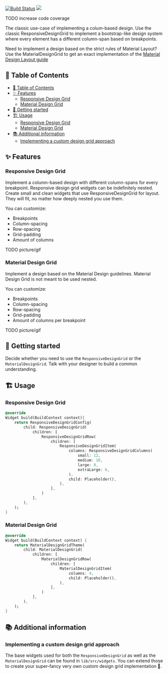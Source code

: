 <!--
This README describes the package. If you publish this package to pub.dev,
this README's contents appear on the landing page for your package.

For information about how to write a good package README, see the guide for
[writing package pages](https://dart.dev/guides/libraries/writing-package-pages).

For general information about developing packages, see the Dart guide for
[creating packages](https://dart.dev/guides/libraries/create-library-packages)
and the Flutter guide for
[developing packages and plugins](https://flutter.dev/developing-packages).
-->
<a href="https://github.com/inf0rmatix]/design_grid/actions"><img src="https://github.com/inf0rmatix/design_grid/workflows/tests/badge.svg" alt="Build Status"></a> 
<a href="https://codecov.io/gh/inf0rmatix/design_grid" > 
 <img src="https://codecov.io/gh/inf0rmatix/design_grid/branch/master/graph/badge.svg?token=7OWGIYJD5Y"/> 
</a>

TODO increase code coverage

The classic use-case of implementing a colum-based design. Use the classic ResponsiveDesignGrid to implement a bootstrap-like design system where every element has a different column-span based on breakpoints.

Need to implement a design based on the strict rules of Material Layout? Use the MaterialDesignGrid to get an exact implementation of the [Material Design Layout guide](https://m2.material.io/design/layout/responsive-layout-grid.html)

## 🔗 Table of Contents
- [🔗 Table of Contents](#-table-of-contents)
- [✨ Features](#-features)
  - [Responsive Design Grid](#responsive-design-grid)
  - [Material Design Grid](#material-design-grid)
- [🎉 Getting started](#-getting-started)
- [🏗️ Usage](#️-usage)
  - [Responsive Design Grid](#responsive-design-grid-1)
  - [Material Design Grid](#material-design-grid-1)
- [📚 Additional information](#-additional-information)
  - [Implementing a custom design grid approach](#implementing-a-custom-design-grid-approach)


## ✨ Features

### Responsive Design Grid

Implement a column-based design with different column-spans for every breakpoint.
Responsive design grid widgets can be indefinitely nested.
Create small and clean widgets that use ResponsiveDesignGrid for layout.
They will fit, no matter how deeply nested you use them.

You can customize:

- Breakpoints
- Column-spacing
- Row-spacing
- Grid-padding
- Amount of columns

TODO picture/gif

### Material Design Grid

Implement a design based on the Material Design guidelines.
Material Design Grid is not meant to be used nested.

You can customize:

- Breakpoints
- Column-spacing
- Row-spacing
- Grid-padding
- Amount of columns per breakpoint

TODO picture/gif

## 🎉 Getting started

Decide whether you need to use the `ResponsiveDesignGrid` or the `MaterialDesignGrid`.
Talk with your designer to build a common understanding.

## 🏗️ Usage

### Responsive Design Grid

```dart
@override
Widget build(BuildContext context){
    return ResponsiveDesignGridConfig(
        child: ResponsiveDesignGrid(
            children: [
                ResponsiveDesignGridRow(
                    children: [
                        ResponsiveDesignGridItem(
                            columns: ResponsiveDesignGridColumns(
                                small: 12,
                                medium: 10,
                                large: 8,
                                extraLarge: 6,
                            ),
                            child: Placeholder(),
                        ),
                    ],
                )
            ],
        ),
    );
}
```

### Material Design Grid

```dart
@override
Widget build(BuildContext context) {
    return MaterialDesignGridTheme(
        child: MaterialDesignGrid(
            children: [
                MaterialDesignGridRow(
                    children: [
                        MaterialDesignGridItem(
                            columns: 4,
                            child: Placeholder(),
                        ),
                    ],
                )
            ],
        ),
    );
}
```

## 📚 Additional information

### Implementing a custom design grid approach

The base widgets used for both the `ResponsiveDesignGrid` as well as the `MaterialDesignGrid` can be found in `lib/src/widgets`.
You can extend those to create your super-fancy very own custom design grid implementation 🥳.
